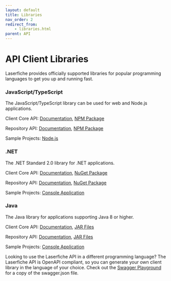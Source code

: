 ```yaml
---
layout: default
title: Libraries
nav_order: 2
redirect_from:
    - libraries.html
parent: API
---
```

<!--© 2024 Laserfiche.
See LICENSE-DOCUMENTATION and LICENSE-CODE in the project root for license information.-->

# API Client Libraries

Laserfiche provides officially supported libraries for popular programming languages to get you up and running fast.

### JavaScript/TypeScript

The JavaScript/TypeScript library can be used for web and Node.js applications.

Client Core API: [Documentation](https://laserfiche.github.io/lf-api-client-core-js/docs/1.x/index.html), [NPM Package](https://www.npmjs.com/package/@laserfiche/lf-api-client-core)

Repository API: [Documentation](https://laserfiche.github.io/lf-repository-api-client-js/docs/v2/index.html), [NPM Package](https://www.npmjs.com/package/@laserfiche/lf-repository-api-client-v2)

Sample Projects: [Node.js](https://github.com/Laserfiche/lf-sample-repository-api-nodejs)

### .NET

The .NET Standard 2.0 library for .NET applications.

Client Core API: [Documentation](https://laserfiche.github.io/lf-api-client-core-dotnet/docs/1.x/index.html), [NuGet Package](https://www.nuget.org/packages/Laserfiche.Api.Client.Core)

Repository API: [Documentation](https://laserfiche.github.io/lf-repository-api-client-dotnet/docs/v2/index.html), [NuGet Package](https://www.nuget.org/packages/Laserfiche.Repository.Api.Client.V2)

Sample Projects: [Console Application](https://github.com/Laserfiche/lf-sample-repository-api-dotnet-srv)

### Java

The Java library for applications supporting Java 8 or higher.

Client Core API: [Documentation](https://laserfiche.github.io/lf-api-client-core-java/docs/2.x/index.html), [JAR Files](https://central.sonatype.com/artifact/com.laserfiche/lf-api-client-core/2.2.0/versions)

Repository API: [Documentation](https://laserfiche.github.io/lf-repository-api-client-java/docs/v2/index.html), [JAR Files](https://central.sonatype.com/artifact/com.laserfiche/lf-repository-api-client-v2/versions)

Sample Projects: [Console Application](https://github.com/Laserfiche/lf-sample-repository-api-java)


Looking to use the Laserfiche API in a different programming language? The Laserfiche API is OpenAPI compliant, so you can generate your own client library in the language of your choice. Check out the [Swagger Playground](https://api.laserfiche.com/repository/swagger/index.html) for a copy of the swagger.json file.
